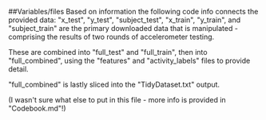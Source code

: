##Variables/files
Based on information the following code info connects the provided data:
"x_test", "y_test", "subject_test", "x_train", "y_train", and "subject_train" are the primary downloaded data that is manipulated - comprising the results of two rounds of accelerometer testing.

These are combined into "full_test" and "full_train", then into "full_combined", using the "features" and "activity_labels" files to provide detail.

"full_combined" is lastly sliced into the "TidyDataset.txt" output.

(I wasn't sure what else to put in this file - more info is provided in "Codebook.md"!)